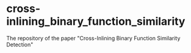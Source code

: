 # cross-inlining_binary_function_similarity
The repository of the paper "Cross-Inlining Binary Function Similarity Detection"
